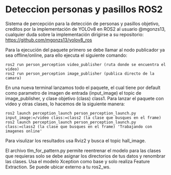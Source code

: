 # Deteccion personas y pasillos ROS2
Sistema de percepción para la detección de personas y pasillos objetivo, creditos por la implementación de YOLOv8 en ROS2 al usuario @mgonzs13, cualquier duda sobre la implementación dirigirse a su repositorio: https://github.com/mgonzs13/yolov8_ros

Para la ejecución del paquete primero se debe llamar al nodo publicador ya sea offline/online, para ello ejecuta el siguiente comando:

    ros2 run person_perception video_publisher (ruta donde se encuentra el video)
    ros2 run person_perception image_publisher (publica directo de la camara)

En una nueva terminal lanzamos todo el paquete, el cual tiene por default como parametro de imagen de entrada (input_image) el topic de image_publisher, y clase objetivo (class) class1. Para lanzar el paquete con video y otras clases, lo hacemos
de la siguiente manera:

    ros2 launch perception_launch person_perception_launch.py input_image:=/video class:=class2 (la clase que busques en el frame)
    ros2 launch perception_launch person_perception_launch.py class:=class2 (la clase que busques en el frame) 'Trabajando con imagenes online'

Para visulizar los resultados usa Rviz2 y busca el topic hall_image.

El archivo tlm_for_pattern.py permite reentrenar el modelo para las clases que requieras solo se debe asignar los directorios de tus datos y renombrar las clases. Usa el modelo Xception como base y solo realiza Feature Extraction. Se puede ubicar externo a tu ros2_ws.
